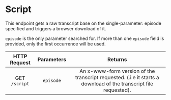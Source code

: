 # Script
This endpoint gets a raw transcript base on the single-parameter: episode specified and triggers a browser download of it.

`episode` is the only parameter searched for. If more than one `episode` field is provided, only the first occurrence will be used.


|    HTTP Request    | Parameters |                  Returns                 |
|:------------------:|:----------:|:----------------------------------------:|
| GET `/script` |    `episode`    | An x-www-form version of the transcript requested. (.i.e it starts a download of the transcript file requested). |
